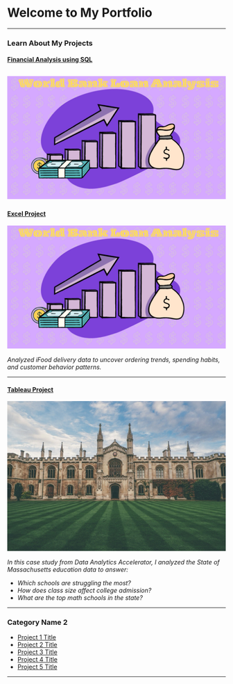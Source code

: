 # Welcome to My Portfolio

---

### Learn About My Projects

#### [Financial Analysis using SQL](bank.md)

![World Bank Analysis](images/WorldBank.png)
---
#### [Excel Project](https://www.linkedin.com/pulse/whats-dinner-data-tells-us-whos-ordering-how-much-theyre-risam-e7tqe/?trackingId=lT41enwgQQuUZ6s3Fxl4TQ%3D%3D)

[![Data Tells Us Who’s Ordering and How Much They’re Spending on iFood](images/1.png)](https://www.linkedin.com/pulse/whats-dinner-data-tells-us-whos-ordering-how-much-theyre-risam-e7tqe/?trackingId=lT41enwgQQuUZ6s3Fxl4TQ%3D%3D)  

*Analyzed iFood delivery data to uncover ordering trends, spending habits, and customer behavior patterns.*



---
#### [Tableau Project](https://www.loom.com/share/81f8fb73ad2142da92dfdbf64c02f916)

[![Massachusetts Education Data Analysis](images/Image.jpeg)](https://www.loom.com/share/81f8fb73ad2142da92dfdbf64c02f916)  

*In this case study from Data Analytics Accelerator, I analyzed the State of Massachusetts education data to answer:*  
- *Which schools are struggling the most?*  
- *How does class size affect college admission?*  
- *What are the top math schools in the state?*

---

### Category Name 2

- [Project 1 Title](http://example.com/)
- [Project 2 Title](http://example.com/)
- [Project 3 Title](http://example.com/)
- [Project 4 Title](http://example.com/)
- [Project 5 Title](http://example.com/)

---




